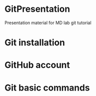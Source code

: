 # GitPresentation
Presentation material for MD lab git tutorial

# Git installation

# GitHub account

# Git basic commands

